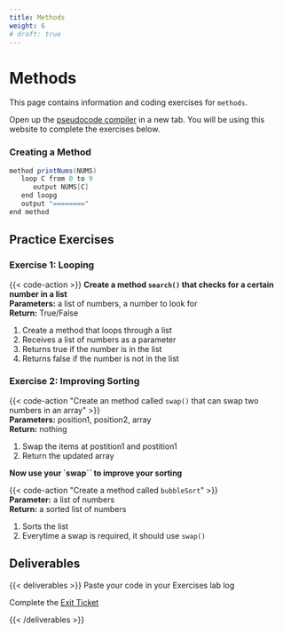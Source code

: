 ```yaml
---
title: Methods
weight: 6
# draft: true
---
```


# Methods

This page contains information and coding exercises for `methods`.

Open up the [pseudocode compiler](http://ibcomp.fis.edu/pseudocode/pcode.html) in a new tab. You will be using this website to complete the exercises below.


### Creating a Method
```java
method printNums(NUMS)
   loop C from 0 to 9
      output NUMS[C]
   end loopg
   output "========"
end method
```


## Practice Exercises

### Exercise 1: Looping

{{< code-action >}} **Create a method `search()` that checks for a certain number in a list**     
**Parameters:** a list of numbers,  a number to look for     
**Return:** True/False

1. Create a method that loops through a list
2. Receives a list of numbers as a parameter
3. Returns true if the number is in the list
4. Returns false if the number is not in the list 



### Exercise 2: Improving Sorting

{{< code-action "Create an method called `swap()` that can swap two numbers in an array" >}}     
**Parameters:** position1, position2, array        
**Return:** nothing
 
1. Swap the items at postition1 and postition1
2. Return the updated array

**Now use your `swap`` to improve your sorting**

{{< code-action "Create a method called `bubbleSort`" >}}     
**Parameter:** a list of numbers          
**Return:** a sorted list of numbers    
1. Sorts the list
2. Everytime a swap is required, it should use `swap()` 


## Deliverables

{{< deliverables >}}
Paste your code in your Exercises lab log

Complete the [Exit Ticket](https://docs.google.com/forms/d/e/1FAIpQLScgcYSCyOc-9A60yAu78deLLUhKunf9wPlE_D1hJHy12Hzq1Q/viewform?usp=sf_link)

{{< /deliverables >}}
